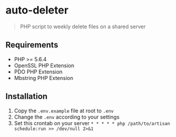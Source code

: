 # auto-deleter

> PHP script to weekly delete files on a shared server

## Requirements

- PHP >= 5.6.4
- OpenSSL PHP Extension
- PDO PHP Extension
- Mbstring PHP Extension

## Installation

1. Copy the `.env.example` file at root to `.env`
2. Change the `.env` according to your settings
3. Set this crontab on your server `* * * * * php /path/to/artisan schedule:run >> /dev/null 2>&1`

